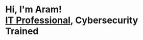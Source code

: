<h1>Hi, I'm Aram! <br/><a href="https://www.linkedin.com/in/aram-ormanian-a968a9310/#:~:text=www.linkedin.com/in/aram%2Dormanian%2Da968a9310">IT Professional</a>, <a>Cybersecurity Trained</a>
